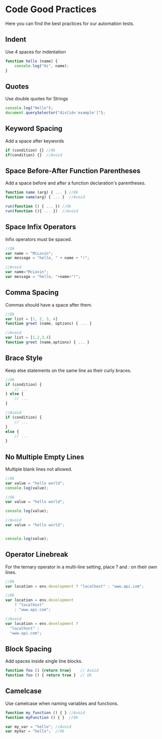 # Code Good Practices
Here you can find the best practices for our automation tests.

## Indent
Use 4 spaces for indentation

```javascript
function hello (name) {
    console.log("Hi", name);
}
```

## Quotes
Use double quotes for Strings
```javascript
console.log("Hello");
document.querySelector("div[id='example']");
```

## Keyword Spacing
Add a space after keywords
```javascript
if (condition) {} //Ok
if(condition) {}  //Avoid
```

## Space Before-After Function Parentheses
Add a space before and after a function declaration's parentheses.
```javascript
function name (arg) { ... } //Ok
function name(arg) { ... }  //Avoid

run(function () { ... }) //Ok
run(function (){ ... })  //Avoid
```

## Space Infix Operators
Infix operators must be spaced.
```javascript
//Ok
var name = "McLovin";
var message = "hello, " + name + "!";

//Avoid
var name="McLovin";
var message = "hello, "+name+"!";
```

## Comma Spacing
Commas should have a space after them.
```javascript
//Ok
var list = [1, 2, 3, 4]
function greet (name, options) { ... }

//Avoid
var list = [1,2,3,4]
function greet (name,options) { ... }
```

## Brace Style
Keep else statements on the same line as their curly braces.
```javascript
//Ok
if (condition) {
    // ... 
} else {
    // ... 
}

//Avoid
if (condition) {
    // ... 
}
else {
    // ... 
}
```

## No Multiple Empty Lines
Multiple blank lines not allowed.
```javascript
//Ok
var value = "hello world";
console.log(value);

//Ok
var value = "hello world";

console.log(value);

//Avoid
var value = "hello world";


console.log(value);
```

## Operator Linebreak
For the ternary operator in a multi-line setting, place ? and : on their own lines.
```javascript
//Ok
var location = env.development ? "localhost" : "www.api.com";

//Ok
var location = env.development
    ? "localhost"
    : "www.api.com";

//Avoid
var location = env.development ?
  "localhost" :
  "www.api.com";
```

## Block Spacing
Add spaces inside single line blocks.
```javascript
function foo () {return true}    // Avoid
function foo () { return true }  // Ok
```

## Camelcase
Use camelcase when naming variables and functions.
```javascript
function my_function () { } //Avoid
function myFunction () { }  //Ok

var my_var = "hello"; //Avoid
var myVar = "hello";  //Ok
```